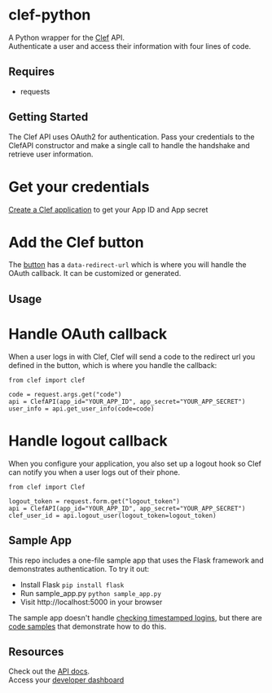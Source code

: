 clef-python
=================================
A Python wrapper for the [Clef](https://getclef.com/) API.      
Authenticate a user and access their information with four lines of code. 


Requires
--------
* requests

Getting Started
-----------
The Clef API uses OAuth2 for authentication. Pass your credentials to the ClefAPI constructor and make
a single call to handle the handshake and retrieve user information.

# Get your credentials
[Create a Clef application](http://docs.getclef.com/v1.0/docs/creating-a-clef-application) to get your App ID and App secret

# Add the Clef button
The [button](http://docs.getclef.com/v1.0/docs/adding-the-clef-button) has a `data-redirect-url` which is where you will handle the OAuth callback. It can be customized or generated.

Usage
-----

# Handle OAuth callback
When a user logs in with Clef, Clef will send a code to the redirect url you defined in the button, which is where you handle the callback:
``` 
from clef import clef

code = request.args.get("code")
api = ClefAPI(app_id="YOUR_APP_ID", app_secret="YOUR_APP_SECRET")
user_info = api.get_user_info(code=code)
```
# Handle logout callback
When you configure your application, you also set up a logout hook so Clef can notify you when a user logs out of their phone.
```
from clef import Clef

logout_token = request.form.get("logout_token")
api = ClefAPI(app_id="YOUR_APP_ID", app_secret="YOUR_APP_SECRET")
clef_user_id = api.logout_user(logout_token=logout_token)
```

Sample App
----------
This repo includes a one-file sample app that uses the Flask framework and demonstrates authentication. To try it out:
* Install Flask `pip install flask`
* Run sample_app.py `python sample_app.py`
* Visit http://localhost:5000 in your browser

The sample app doesn't handle [checking timestamped logins](http://docs.getclef.com/v1.0/docs/checking-timestamped-logins), but there are [code samples](http://docs.getclef.com/v1.0/docs/overview-1) that demonstrate how to do this.

 
Resources
--------
Check out the [API docs](http://docs.getclef.com/v1.0/docs/).   
Access your [developer dashboard](https://getclef.com/user/login)